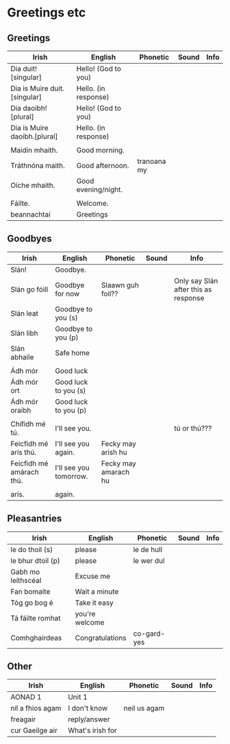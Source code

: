 # Greetings etc

## Greetings

|Irish|English|Phonetic|Sound|Info|
|------|-------|--------|-----|----|
|Dia duit! [singular]|Hello! (God to you)
|Dia is Muire duit.[singular]|Hello. (in response)
|Dia daoibh! [plural]|Hello! (God to you)
|Dia is Muire daoibh.[plural]|Hello. (in response)
||
|Maidin mhaith.|Good morning.
|Tráthnóna maith.|Good afternoon.|tranoana my
|Oíche mhaith.|Good evening/night.
||
|Fáilte.|Welcome.
|beannachtaí|Greetings

## Goodbyes

|Irish|English|Phonetic|Sound|Info|
|------|-------|--------|-----|----|
|Slán!|Goodbye.
|Slán go fóill|Goodbye for now|Slaawn guh foil??||Only say Slán after this as response
|Slán leat|Goodbye to you (s)
|Slán libh|Goodbye to you (p)
|Slán abhaile|Safe home
||
|Ádh mór|Good luck||
|Ádh mór ort|Good luck to you (s)||
|Ádh mór oraibh|Good luck to you (p)||
||
|Chífidh mé tú. |I'll see you.|||tú or thú??? 
|Feicfidh mé arís thú.|I'll see you again.|Fecky may arish hu
|Feicfidh mé amárach thú.|I'll see you tomorrow.|Fecky may amarach hu
||
|arís.| again.

## Pleasantries

|Irish|English|Phonetic|Sound|Info|
|------|-------|--------|-----|----|
|le do thoil (s)|please|le de hull
|le bhur dtoil (p)|please|le wer dul
|Gabh mo leithscéal|Excuse me
|Fan bomaite|Wait a minute
|Tóg go bog é|Take it easy
|Tá fáilte romhat| you're welcome
|Comhghairdeas|Congratulations|co-gard-yes

## Other

|Irish|English|Phonetic|Sound|Info|
|------|-------|--------|-----|----|
|AONAD 1|Unit 1|
|níl a fhios agam|I don't know|neil us agam
|freagair|reply/answer
|cur Gaeilge air|What's irish for